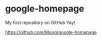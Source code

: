 google-homepage
===============

My first repository on GitHub
Yay!

https://github.com/Moog/google-homepage